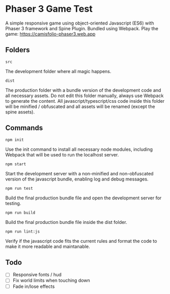 # Phaser 3 Game Test

A simple responsive game using object-oriented Javascript (ES6) with Phaser 3 framework and Spine Plugin. Bundled using Webpack. 
Play the game: https://camisfolio-phaser3.web.app

## Folders

```
src
```

The development folder where all magic happens.

```
dist
```

The production folder with a bundle version of the development code and all necessary assets. Do not edit this folder manually, always use Webpack to generate the content. All javascript/typescript/css code inside this folder will be minified / obfuscated and all assets will be renamed (except the spine assets). 

## Commands

```
npm init
```

Use the init command to install all necessary node modules, including Webpack that will be used to run the localhost server. 

```
npm start
```

Start the development server with a non-minified and non-obfuscated version of the javascript bundle, enabling log and debug messages.

```
npm run test
```

Build the final production bundle file and open the development server for testing.

```
npm run build
```

Build the final production bundle file inside the dist folder.

```
npm run lint:js
```

Verify if the javascript code fits the current rules and format the code to make it more readable and maintanable.

## Todo

- [ ] Responsive fonts / hud
- [ ] Fix world limits when touching down
- [ ] Fade in/lose effects